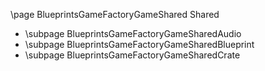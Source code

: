 \page BlueprintsGameFactoryGameShared Shared
- \subpage BlueprintsGameFactoryGameSharedAudio
- \subpage BlueprintsGameFactoryGameSharedBlueprint
- \subpage BlueprintsGameFactoryGameSharedCrate
